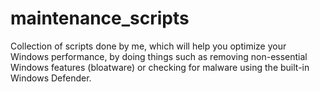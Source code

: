 # maintenance_scripts
Collection of scripts done by me, which will help you optimize your Windows performance, by doing things such as removing non-essential Windows features (bloatware) or checking for malware using the built-in Windows Defender.
